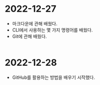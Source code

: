 # 2022-12-27
- 마크다운에 관해 배웠다.
- CLI에서 사용하는 몇 가지 명령어를 배웠다.
- Git에 관해 배웠다.
<br><br/>

# 2022-12-28
- GitHub를 활용하는 방법을 배우기 시작했다.
<br><br/>
